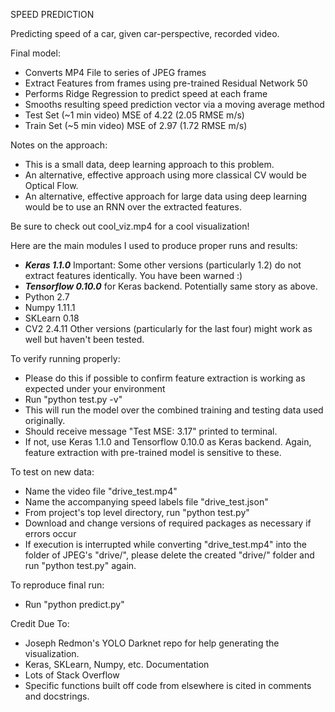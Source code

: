 SPEED PREDICTION

Predicting speed of a car, given car-perspective, recorded video.

Final model:
- Converts MP4 File to series of JPEG frames
- Extract Features from frames using pre-trained Residual Network 50
- Performs Ridge Regression to predict speed at each frame
- Smooths resulting speed prediction vector via a moving average method
- Test Set (~1 min video) MSE of 4.22 (2.05 RMSE m/s)
- Train Set (~5 min video) MSE of 2.97 (1.72 RMSE m/s)

Notes on the approach:
- This is a small data, deep learning approach to this problem.
- An alternative, effective approach using more classical CV would be Optical Flow.
- An alternative, effective approach for large data using deep learning would be to use
    an RNN over the extracted features.

Be sure to check out cool_viz.mp4 for a cool visualization!

Here are the main modules I used to produce proper runs and results:
- ***Keras 1.1.0*** Important: Some other versions (particularly 1.2)
    do not extract features identically. You have been warned :)
- ***Tensorflow 0.10.0*** for Keras backend. Potentially same story as above.
- Python 2.7
- Numpy 1.11.1
- SKLearn 0.18
- CV2 2.4.11
Other versions (particularly for the last four) might work as well but haven't been tested.

To verify running properly:
- Please do this if possible to confirm feature extraction is working
    as expected under your environment
- Run "python test.py -v"
- This will run the model over the combined training and testing data used originally.
- Should receive message "Test MSE: 3.17" printed to terminal.
- If not, use Keras 1.1.0 and Tensorflow 0.10.0 as Keras backend.
    Again, feature extraction with pre-trained model is sensitive to these.

To test on new data:
- Name the video file "drive_test.mp4"
- Name the accompanying speed labels file "drive_test.json"
- From project's top level directory, run "python test.py"
- Download and change versions of required packages as necessary if errors occur
- If execution is interrupted while converting "drive_test.mp4" into the folder of JPEG's
    "drive/", please delete the created "drive/" folder and run "python test.py" again.

To reproduce final run:
- Run "python predict.py"

Credit Due To:
- Joseph Redmon's YOLO Darknet repo for help generating the visualization.
- Keras, SKLearn, Numpy, etc. Documentation
- Lots of Stack Overflow
- Specific functions built off code from elsewhere is cited in comments and docstrings.
